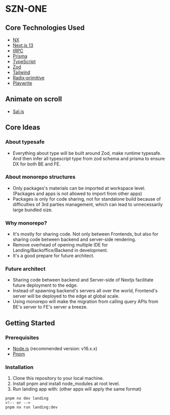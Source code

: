 # SZN-ONE

## Core Technologies Used

- [NX](https://nx.dev/)
- [Next.js 13](https://nextjs.org/)
- [tRPC](https://trpc.io/)
- [Prisma](https://www.prisma.io/)
- [TypeScript](https://www.typescriptlang.org/)
- [Zod](https://github.com/vriad/zod)
- [Tailwind](https://tailwindcss.com/)
- [Radix-primitive](https://www.radix-ui.com/)
- [Playwrite](https://playwright.dev/)

## Animate on scroll
- [Sal.js](https://github.com/mciastek/sal)

## Core Ideas

### About typesafe

- Everything about type will be built around Zod, make runtime typesafe. And then infer all typescript type from zod schema and prisma to ensure DX for both BE and FE.

### About monorepo structures

- Only packages's materials can be imported at workspace level. (Packages and apps is not allowed to import from other apps)
- Packages is only for code sharing, not for standalone build because of difficulties of 3rd parties management, which can lead to unnecessarily large bundled size.

### Why monorepo?

- It's mostly for sharing code. Not only between Frontends, but also for sharing code between backend and server-side rendering.
- Remove overhead of opening multiple IDE for Landing/Backoffice/Backend in development.
- It's a good prepare for future architect.

### Future architect

- Sharing code between backend and Server-side of Nextjs facilitate future deployment to the edge.
- Instead of spawning backend's servers all over the world, Frontend's server will be deployed to the edge at global scale.
- Using monorepo will make the migration from calling query APIs from BE's server to FE's server a breeze.

## Getting Started

### Prerequisites

- [Node.js](https://nodejs.org/en/) (recommended version: v16.x.x)
- [Pnpm](https://yarnpkg.com/)

### Installation

1. Clone this repository to your local machine.
2. Install pnpm and install node_modules at root level.
3. Run landing app with: (other apps will apply the same format)

```
pnpm nx dev landing
<!-- or -->
pnpm nx run landing:dev
```
